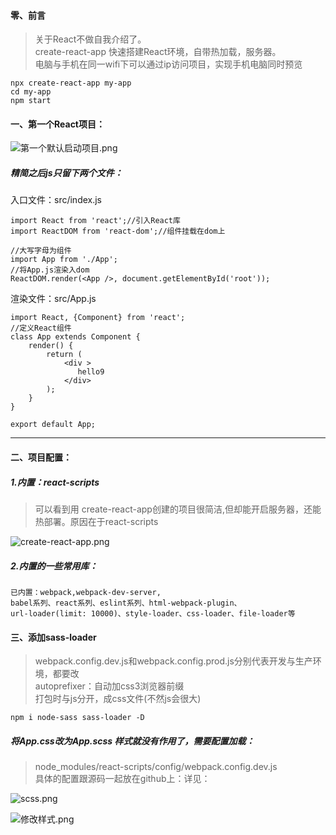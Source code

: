 #### 零、前言
>关于React不做自我介绍了。  
create-react-app 快速搭建React环境，自带热加载，服务器。  
电脑与手机在同一wifi下可以通过ip访问项目，实现手机电脑同时预览

```
npx create-react-app my-app
cd my-app
npm start
```

#### 一、第一个React项目：

![第一个默认启动项目.png](https://upload-images.jianshu.io/upload_images/9414344-1aa7d244c4749c4d.png?imageMogr2/auto-orient/strip%7CimageView2/2/w/1240)

##### 精简之后js只留下两个文件：
入口文件：src/index.js

```
import React from 'react';//引入React库
import ReactDOM from 'react-dom';//组件挂载在dom上

//大写字母为组件
import App from './App';
//将App.js渲染入dom
ReactDOM.render(<App />, document.getElementById('root'));

```

渲染文件：src/App.js

```
import React, {Component} from 'react';
//定义React组件
class App extends Component {
    render() {
        return (
            <div >
               hello9
            </div>
        );
    }
}

export default App;
```



---
#### 二、项目配置：

##### 1.内置：react-scripts

>可以看到用 create-react-app创建的项目很简洁,但却能开启服务器，还能热部署。原因在于react-scripts
 
![create-react-app.png](https://upload-images.jianshu.io/upload_images/9414344-9080d77e4767ff04.png?imageMogr2/auto-orient/strip%7CimageView2/2/w/1240)

##### 2.内置的一些常用库：

```
已内置：webpack,webpack-dev-server,
babel系列、react系列、eslint系列、html-webpack-plugin、
url-loader(limit: 10000)、style-loader、css-loader、file-loader等
```

#### 三、添加sass-loader
>webpack.config.dev.js和webpack.config.prod.js分别代表开发与生产环境，都要改  
autoprefixer：自动加css3浏览器前缀  
打包时与js分开，成css文件(不然js会很大)  

```
npm i node-sass sass-loader -D
```

##### 将App.css改为App.scss 样式就没有作用了，需要配置加载：
>node_modules/react-scripts/config/webpack.config.dev.js  
具体的配置跟源码一起放在github上：详见：

![scss.png](https://upload-images.jianshu.io/upload_images/9414344-f97cf8afda63e112.png?imageMogr2/auto-orient/strip%7CimageView2/2/w/1240)

![修改样式.png](https://upload-images.jianshu.io/upload_images/9414344-57897b88306bcad1.png?imageMogr2/auto-orient/strip%7CimageView2/2/w/1240)
